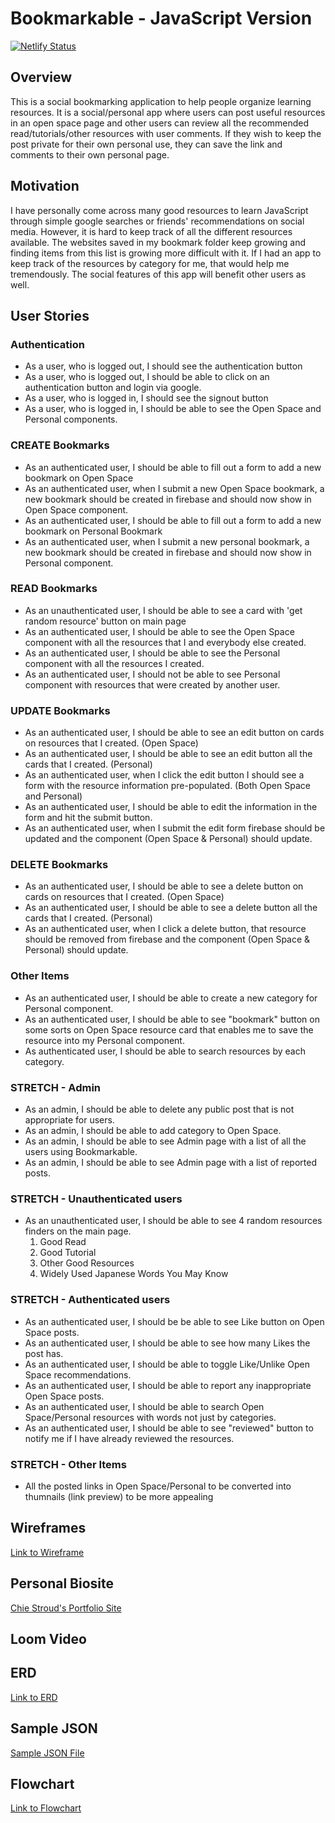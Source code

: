 # Bookmarkable - JavaScript Version

[![Netlify Status](https://api.netlify.com/api/v1/badges/739282f0-290e-407e-b76f-87def83e37ec/deploy-status)](https://app.netlify.com/sites/bookmarkable/deploys)

## Overview
This is a social bookmarking application to help people organize learning resources. It is a social/personal app where users can post useful resources in an open space page and other users can review all the recommended read/tutorials/other resources with user comments. If they wish to keep the post private for their own personal use, they can save the link and comments to their own personal page.

## Motivation
I have personally come across many good resources to learn JavaScript through simple google searches or friends' recommendations on social media. However, it is hard to keep track of all the different resources available. The websites saved in my bookmark folder keep growing and finding items from this list is growing more difficult with it. If I had an app to keep track of the resources by category for me, that would help me tremendously. The social features of this app will benefit other users as well.
## User Stories

<h3>Authentication</h3>
<ul>
  <li>As a user, who is logged out, I should see the authentication button</li>
  <li>As a user, who is logged out, I should be able to click on an authentication button and login via google.</li>
  <li>As a user, who is logged in, I should see the signout button</li>
  <li>As a user, who is logged in, I should be able to see the Open Space and Personal components.</li>
</ul>
<h3>CREATE Bookmarks</h3>
<ul>
  <li>As an authenticated user, I should be able to fill out a form to add a new bookmark on Open Space</li>
  <li>As an authenticated user, when I submit a new Open Space bookmark, a new bookmark should be created in firebase and should now show in Open Space component.</li>
  <li>As an authenticated user, I should be able to fill out a form to add a new bookmark on Personal Bookmark</li>
  <li>As an authenticated user, when I submit a new personal bookmark, a new bookmark should be created in firebase and should now show in Personal component.</li>
</ul>
<h3>READ Bookmarks</h3>
<ul>
  <li>As an unauthenticated user, I should be able to see a card with 'get random resource' button on main page</li>
  <li>As an authenticated user, I should be able to see the Open Space component with all the resources that I and everybody else created.</li>
  <li>As an authenticated user, I should be able to see the Personal component with all the resources I created.</li>
  <li>As an authenticated user, I should not be able to see Personal component with resources that were created by another user.</li>
</ul>
<h3>UPDATE Bookmarks</h3>
<ul>
  <li>As an authenticated user, I should be able to see an edit button on cards on resources that I created. (Open Space)</li>
  <li>As an authenticated user, I should be able to see an edit button all the cards that I created. (Personal)</li>
  <li>As an authenticated user, when I click the edit button I should see a form with the resource information pre-populated. (Both Open Space and Personal)</li>
  <li>As an authenticated user, I should be able to edit the information in the form and hit the submit button.</li>
  <li>As an authenticated user, when I submit the edit form firebase should be updated and the component (Open Space & Personal) should update.</li>
</ul>
<h3>DELETE Bookmarks</h3>
<ul>
  <li>As an authenticated user, I should be able to see a delete button on cards on resources that I created. (Open Space)</li>
  <li>As an authenticated user, I should be able to see a delete button all the cards that I created. (Personal)</li>
  <li>As an authenticated user, when I click a delete button, that resource should be removed from firebase and the component (Open Space & Personal) should update.</li>
</ul>
<h3>Other Items</h3>
<ul>
  <li>As an authenticated user, I should be able to create a new category for Personal component.</li>
  <li>As an authenticated user, I should be able to see "bookmark" button on some sorts on Open Space resource card that enables me to save the resource into my Personal component.</li>
  <li>As authenticated user, I should be able to search resources by each category.</li>
</ul>
<h3>STRETCH - Admin</h3>
<ul>
  <li>As an admin, I should be able to delete any public post that is not appropriate for users.</li>
  <li>As an admin, I should be able to add category to Open Space.</li>
  <li>As an admin, I should be able to see Admin page with a list of all the users using Bookmarkable.</li>
  <li>As an admin, I should be able to see Admin page with a list of reported posts.</li>
</ul>
<h3>STRETCH - Unauthenticated users</h3>
<ul>
  <li>As an unauthenticated user, I should be able to see 4 random resources finders on the main page.<ol><li>Good Read</li><li>Good Tutorial</li><li>Other Good Resources</li><li>Widely Used Japanese Words You May Know</li></ol></li>
</ul>
<h3>STRETCH - Authenticated users</h3>
<ul>
  <li>As an authenticated user, I should be be able to see Like button on Open Space posts.</li>
  <li>As an authenticated user, I should be able to see how many Likes the post has.</li>
  <li>As an authenticated user, I should be able to toggle Like/Unlike Open Space recommendations.</li>
  <li>As an authenticated user, I should be able to report any inappropriate Open Space posts.</li>
  <li>As an authenticated user, I should be able to search Open Space/Personal resources with words not just by categories.</li>
  <li>As an authenticated user, I should be able to see "reviewed" button to notify me if I have already reviewed the resources.</li>
</ul>
<h3>STRETCH - Other Items</h3>
<ul>
  <li>All the posted links in Open Space/Personal to be converted into thumnails (link preview) to be more appealing</li>
</ul>





## Wireframes
[Link to Wireframe](https://www.canva.com/design/DAEeSWGLbBs/share/preview?token=xad8ziga5nxnVMmXKoaIkQ&role=EDITOR&utm_content=DAEeSWGLbBs&utm_campaign=designshare&utm_medium=link&utm_source=sharebutton)

## Personal Biosite
[Chie Stroud's Portfolio Site](https://chiestroud.com/)

## Loom Video
## ERD
[Link to ERD](https://dbdiagram.io/d/607a3d63ef1b8f6b3dd5aefd)


## Sample JSON
[Sample JSON File](https://github.com/chiestroud/Bookmarkable/tree/cs-planning/src/sample_json)

## Flowchart
[Link to Flowchart](https://docs.google.com/presentation/d/1riWBSH_KAwCb5nFBl29pyfBjhj1CzDOvJe4PO-HkNdA/edit?usp=sharing)
